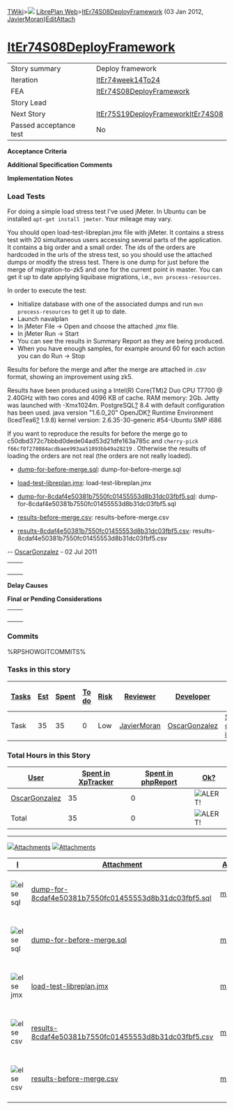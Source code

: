 [TWiki](/twiki/Main/WebHome)&gt;![](/twiki/TWiki/TWikiDocGraphics/web-bg-small.gif) [LibrePlan Web](/twiki/LibrePlan/WebHome)&gt;[ItEr74S08DeployFramework](http://wiki.libreplan-enterprise.com/twiki/LibrePlan/ItEr74S08DeployFramework "Topic revision: 7 (03 Jan 2012 - 13:13:39)") (03 Jan 2012, [JavierMoran](/twiki/Main/JavierMoran))[Edit](http://wiki.libreplan-enterprise.com/twiki/bin/edit/LibrePlan/ItEr74S08DeployFramework?t=1520337916 "Edit this topic text")[Attach](/twiki/bin/attach/LibrePlan/ItEr74S08DeployFramework "Attach an image or document to this topic")

 [ItEr74S08DeployFramework](/twiki/LibrePlan/ItEr74S08DeployFramework)
==========================================================================================================================



|                        |                                                                                                  |
|------------------------|--------------------------------------------------------------------------------------------------|
| Story summary          | Deploy framework                                                                                 |
| Iteration              | [ItEr74week14To24](/twiki/LibrePlan/ItEr74week14To24)                                   |
| FEA                    | [ItEr74S08DeployFramework](/twiki/LibrePlan/ItEr74S08DeployFramework)                   |
| Story Lead             |                                                                                                  |
| Next Story             | [ItEr75S19DeployFrameworkItEr74S08](/twiki/LibrePlan/ItEr75S19DeployFrameworkItEr74S08) |
| Passed acceptance test | No                                                                                               |

**Acceptance Criteria**

**Additional Specification Comments**

**Implementation Notes**

###  Load Tests

For doing a simple load stress test I've used jMeter. In Ubuntu can be installed `apt-get install jmeter`. Your mileage may vary.

You should open load-test-libreplan.jmx file with jMeter. It contains a stress test with 20 simultaneous users accessing several parts of the application. It contains a big order and a small order. The ids of the orders are hardcoded in the urls of the stress test, so you should use the attached dumps or modify the stress test. There is one dump for just before the merge of migration-to-zk5 and one for the current point in master. You can get it up to date applying liquibase migrations, i.e., `mvn process-resources`.

In order to execute the test:

-   Initialize database with one of the associated dumps and run `mvn process-resources` to get it up to date.
-   Launch navalplan
-   In jMeter File -&gt; Open and choose the attached .jmx file.
-   In jMeter Run -&gt; Start
-   You can see the results in Summary Report as they are being produced.
-   When you have enough samples, for example around 60 for each action you can do Run -&gt; Stop

Results for before the merge and after the merge are attached in .csv format, showing an improvement using zk5.

Results have been produced using a Intel(R) Core(TM)2 Duo CPU T7700 @ 2.40GHz with two cores and 4096 KB of cache. RAM memory: 2Gb. Jetty was launched with -Xmx1024m. PostgreSQL[?](/twiki/bin/edit/LibrePlan/PostgreSQL?topicparent=LibrePlan.ItEr74S08DeployFramework "Create this topic") 8.4 with default configuration has been used. java version "1.6.0\_20" OpenJDK[?](/twiki/bin/edit/LibrePlan/OpenJDK?topicparent=LibrePlan.ItEr74S08DeployFramework "Create this topic") Runtime Environment (IcedTea6[?](/twiki/bin/edit/LibrePlan/IcedTea6?topicparent=LibrePlan.ItEr74S08DeployFramework "Create this topic") 1.9.8) kernel version: 2.6.35-30-generic \#54-Ubuntu SMP i686

If you want to reproduce the results for before the merge go to c50dbd372c7bbbd0dede04ad53d21dfe163a785c and `cherry-pick f66cf0f278084acdbaee993aa51093bb49a28219` . Otherwise the results of loading the orders are not real (the orders are not really loaded).

-   [dump-for-before-merge.sql](/twiki/LibrePlan/ItEr74S08DeployFramework/dump-for-before-merge.sql): dump-for-before-merge.sql

-   [load-test-libreplan.jmx](/twiki/LibrePlan/ItEr74S08DeployFramework/load-test-libreplan.jmx): load-test-libreplan.jmx

-   [dump-for-8cdaf4e50381b7550fc01455553d8b31dc03fbf5.sql](/twiki/LibrePlan/ItEr74S08DeployFramework/dump-for-8cdaf4e50381b7550fc01455553d8b31dc03fbf5.sql): dump-for-8cdaf4e50381b7550fc01455553d8b31dc03fbf5.sql

-   [results-before-merge.csv](/twiki/LibrePlan/ItEr74S08DeployFramework/results-before-merge.csv): results-before-merge.csv

-   [results-8cdaf4e50381b7550fc01455553d8b31dc03fbf5.csv](/twiki/LibrePlan/ItEr74S08DeployFramework/results-8cdaf4e50381b7550fc01455553d8b31dc03fbf5.csv): results-8cdaf4e50381b7550fc01455553d8b31dc03fbf5.csv

-- [OscarGonzalez](/twiki/Main/OscarGonzalez) - 02 Jul 2011

|     |     |
|-----|-----|
|     |     |

**Delay Causes**

**Final or Pending Considerations**

|     |     |
|-----|-----|
|     |     |

###  Commits

%RPSHOWGITCOMMITS%

###  Tasks in this story



| [Tasks](http://wiki.libreplan-enterprise.com/twiki/LibrePlan/ItEr74S08DeployFramework?sortcol=0;table=2;up=0#sorted_table "Sort by this column") | [Est](http://wiki.libreplan-enterprise.com/twiki/LibrePlan/ItEr74S08DeployFramework?sortcol=1;table=2;up=0#sorted_table "Sort by this column") | [Spent](http://wiki.libreplan-enterprise.com/twiki/LibrePlan/ItEr74S08DeployFramework?sortcol=2;table=2;up=0#sorted_table "Sort by this column") | [To do](http://wiki.libreplan-enterprise.com/twiki/LibrePlan/ItEr74S08DeployFramework?sortcol=3;table=2;up=0#sorted_table "Sort by this column") | [Risk](http://wiki.libreplan-enterprise.com/twiki/LibrePlan/ItEr74S08DeployFramework?sortcol=4;table=2;up=0#sorted_table "Sort by this column") | [Reviewer](http://wiki.libreplan-enterprise.com/twiki/LibrePlan/ItEr74S08DeployFramework?sortcol=5;table=2;up=0#sorted_table "Sort by this column") | [Developer](http://wiki.libreplan-enterprise.com/twiki/LibrePlan/ItEr74S08DeployFramework?sortcol=6;table=2;up=0#sorted_table "Sort by this column") | [Task Name](http://wiki.libreplan-enterprise.com/twiki/LibrePlan/ItEr74S08DeployFramework?sortcol=7;table=2;up=0#sorted_table "Sort by this column") | [Start Date](http://wiki.libreplan-enterprise.com/twiki/LibrePlan/ItEr74S08DeployFramework?sortcol=8;table=2;up=0#sorted_table "Sort by this column") | [Est End Date](http://wiki.libreplan-enterprise.com/twiki/LibrePlan/ItEr74S08DeployFramework?sortcol=9;table=2;up=0#sorted_table "Sort by this column") | [End Date](http://wiki.libreplan-enterprise.com/twiki/LibrePlan/ItEr74S08DeployFramework?sortcol=10;table=2;up=0#sorted_table "Sort by this column") |
|-----------------------------------------------------------------------------------------------------------------------------------------------------------|---------------------------------------------------------------------------------------------------------------------------------------------------------|-----------------------------------------------------------------------------------------------------------------------------------------------------------|-----------------------------------------------------------------------------------------------------------------------------------------------------------|----------------------------------------------------------------------------------------------------------------------------------------------------------|--------------------------------------------------------------------------------------------------------------------------------------------------------------|---------------------------------------------------------------------------------------------------------------------------------------------------------------|---------------------------------------------------------------------------------------------------------------------------------------------------------------|----------------------------------------------------------------------------------------------------------------------------------------------------------------|------------------------------------------------------------------------------------------------------------------------------------------------------------------|---------------------------------------------------------------------------------------------------------------------------------------------------------------|
| Task                                                                                                                                                      | 35                                                                                                                                                      | 35                                                                                                                                                        | 0                                                                                                                                                         | Low                                                                                                                                                      | [JavierMoran](/twiki/Main/JavierMoran)                                                                                                              | [OscarGonzalez](/twiki/Main/OscarGonzalez)                                                                                                           | [Servlet container installation](/twiki/LibrePlan/AnA04S05DeployFramework#TasK1)                                                                     |                                                                                                                                                                |                                                                                                                                                                  |                                                                                                                                                               |

###  Total Hours in this Story

| [User](http://wiki.libreplan-enterprise.com/twiki/LibrePlan/ItEr74S08DeployFramework?sortcol=0;table=3;up=0#sorted_table "Sort by this column") | [Spent in XpTracker](http://wiki.libreplan-enterprise.com/twiki/LibrePlan/ItEr74S08DeployFramework?sortcol=1;table=3;up=0#sorted_table "Sort by this column") | [Spent in phpReport](http://wiki.libreplan-enterprise.com/twiki/LibrePlan/ItEr74S08DeployFramework?sortcol=2;table=3;up=0#sorted_table "Sort by this column") | [Ok?](http://wiki.libreplan-enterprise.com/twiki/LibrePlan/ItEr74S08DeployFramework?sortcol=3;table=3;up=0#sorted_table "Sort by this column") |
|----------------------------------------------------------------------------------------------------------------------------------------------------------|------------------------------------------------------------------------------------------------------------------------------------------------------------------------|------------------------------------------------------------------------------------------------------------------------------------------------------------------------|---------------------------------------------------------------------------------------------------------------------------------------------------------|
| [OscarGonzalez](/twiki/Main/OscarGonzalez)                                                                                                      | 35                                                                                                                                                                     | 0                                                                                                                                                                      | ![ALERT!](/twiki/TWiki/TWikiDocGraphics/warning.gif "ALERT!")                                                                                       |
| Total                                                                                                                                                    | 35                                                                                                                                                                     | 0                                                                                                                                                                      | ![ALERT!](/twiki/TWiki/TWikiDocGraphics/warning.gif "ALERT!")                                                                                       |

------------------------------------------------------------------------

[![](/twiki/TWiki/TWikiDocGraphics/toggleopen.gif)Attachments](#) [![](/twiki/TWiki/TWikiDocGraphics/toggleclose.gif)Attachments](#)

| [I](http://wiki.libreplan-enterprise.com/twiki/LibrePlan/ItEr74S08DeployFramework?sortcol=0;table=4;up=0#sorted_table "Sort by this column") | [Attachment](http://wiki.libreplan-enterprise.com/twiki/LibrePlan/ItEr74S08DeployFramework?sortcol=1;table=4;up=0#sorted_table "Sort by this column") | [Action](http://wiki.libreplan-enterprise.com/twiki/LibrePlan/ItEr74S08DeployFramework?sortcol=2;table=4;up=0#sorted_table "Sort by this column")                                    | [Size](http://wiki.libreplan-enterprise.com/twiki/LibrePlan/ItEr74S08DeployFramework?sortcol=3;table=4;up=0#sorted_table "Sort by this column") | [Date](http://wiki.libreplan-enterprise.com/twiki/LibrePlan/ItEr74S08DeployFramework?sortcol=4;table=4;up=0#sorted_table "Sort by this column") | [Who](http://wiki.libreplan-enterprise.com/twiki/LibrePlan/ItEr74S08DeployFramework?sortcol=5;table=4;up=0#sorted_table "Sort by this column") | [Comment](http://wiki.libreplan-enterprise.com/twiki/LibrePlan/ItEr74S08DeployFramework?sortcol=6;table=4;up=0#sorted_table "Sort by this column") |
|-------------------------------------------------------------------------------------------------------------------------------------------------------|----------------------------------------------------------------------------------------------------------------------------------------------------------------|-----------------------------------------------------------------------------------------------------------------------------------------------------------------------------------------------|----------------------------------------------------------------------------------------------------------------------------------------------------------|----------------------------------------------------------------------------------------------------------------------------------------------------------|---------------------------------------------------------------------------------------------------------------------------------------------------------|-------------------------------------------------------------------------------------------------------------------------------------------------------------|
| ![else](/twiki/TWiki/TWikiDocGraphics/else.gif)sql                                                                                                | [dump-for-8cdaf4e50381b7550fc01455553d8b31dc03fbf5.sql](/twiki/pub/LibrePlan/ItEr74S08DeployFramework/dump-for-8cdaf4e50381b7550fc01455553d8b31dc03fbf5.sql)   | [manage](/twiki/bin/attach/LibrePlan/ItEr74S08DeployFramework?filename=dump-for-8cdaf4e50381b7550fc01455553d8b31dc03fbf5.sql;revInfo=1 "change, update, previous revisions, move, delete...") | 293.8 K                                                                                                                                                  | 02 Jul 2011 - 15:53                                                                                                                                      | [OscarGonzalez](/twiki/Main/OscarGonzalez)                                                                                                     |                                                                                                                                                             |
| ![else](/twiki/TWiki/TWikiDocGraphics/else.gif)sql                                                                                                | [dump-for-before-merge.sql](/twiki/pub/LibrePlan/ItEr74S08DeployFramework/dump-for-before-merge.sql)                                                           | [manage](/twiki/bin/attach/LibrePlan/ItEr74S08DeployFramework?filename=dump-for-before-merge.sql;revInfo=1 "change, update, previous revisions, move, delete...")                             | 293.0 K                                                                                                                                                  | 02 Jul 2011 - 15:52                                                                                                                                      | [OscarGonzalez](/twiki/Main/OscarGonzalez)                                                                                                     |                                                                                                                                                             |
| ![else](/twiki/TWiki/TWikiDocGraphics/else.gif)jmx                                                                                                | [load-test-libreplan.jmx](/twiki/pub/LibrePlan/ItEr74S08DeployFramework/load-test-libreplan.jmx)                                                               | [manage](/twiki/bin/attach/LibrePlan/ItEr74S08DeployFramework?filename=load-test-libreplan.jmx;revInfo=1 "change, update, previous revisions, move, delete...")                               | 21.4 K                                                                                                                                                   | 02 Jul 2011 - 15:51                                                                                                                                      | [OscarGonzalez](/twiki/Main/OscarGonzalez)                                                                                                     |                                                                                                                                                             |
| ![else](/twiki/TWiki/TWikiDocGraphics/else.gif)csv                                                                                                | [results-8cdaf4e50381b7550fc01455553d8b31dc03fbf5.csv](/twiki/pub/LibrePlan/ItEr74S08DeployFramework/results-8cdaf4e50381b7550fc01455553d8b31dc03fbf5.csv)     | [manage](/twiki/bin/attach/LibrePlan/ItEr74S08DeployFramework?filename=results-8cdaf4e50381b7550fc01455553d8b31dc03fbf5.csv;revInfo=1 "change, update, previous revisions, move, delete...")  | 1.4 K                                                                                                                                                    | 02 Jul 2011 - 15:54                                                                                                                                      | [OscarGonzalez](/twiki/Main/OscarGonzalez)                                                                                                     |                                                                                                                                                             |
| ![else](/twiki/TWiki/TWikiDocGraphics/else.gif)csv                                                                                                | [results-before-merge.csv](/twiki/pub/LibrePlan/ItEr74S08DeployFramework/results-before-merge.csv)                                                             | [manage](/twiki/bin/attach/LibrePlan/ItEr74S08DeployFramework?filename=results-before-merge.csv;revInfo=1 "change, update, previous revisions, move, delete...")                              | 1.4 K                                                                                                                                                    | 02 Jul 2011 - 15:54                                                                                                                                      | [OscarGonzalez](/twiki/Main/OscarGonzalez)                                                                                                     |                                                                                                                                                             |


